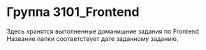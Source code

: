 # Группа 3101_Frontend
Здесь хранятся выполненные доманишние задания по Frontend
Название папки соответствует дате заданному заданию.